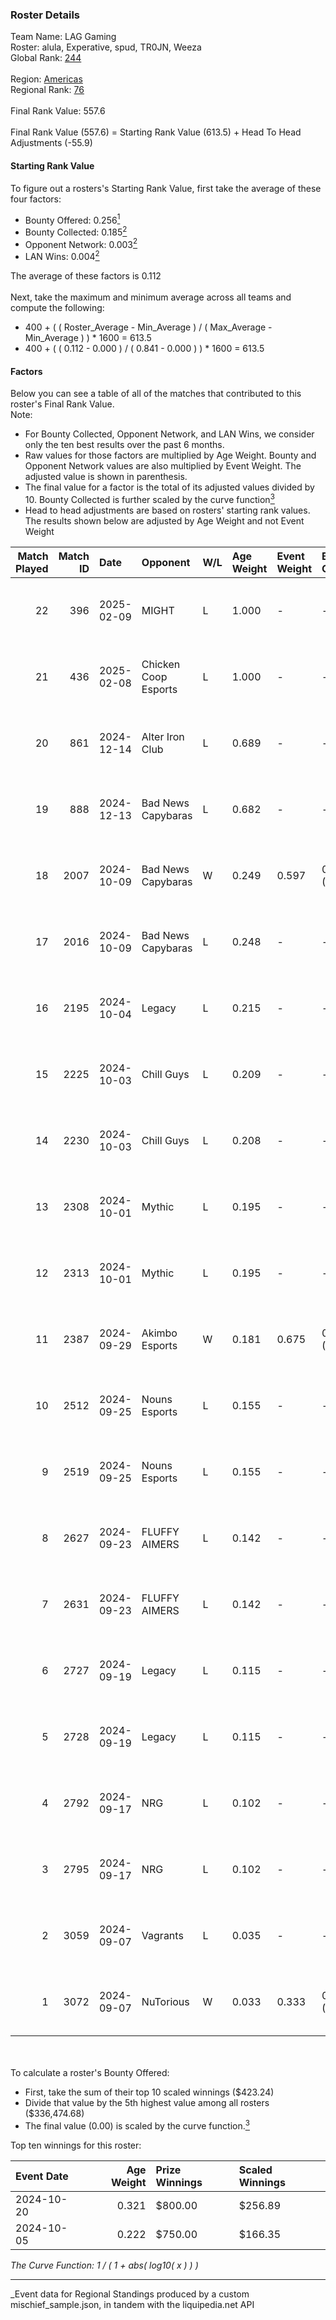 ### Roster Details<br />
Team Name: LAG Gaming<br />
Roster: alula, Experative, spud, TR0JN, Weeza<br />
Global Rank: [244](../../standings_global_2025_03_01.md)<br />
<br />
Region: [Americas]( ../../standings_americas_2025_03_01.md)<br />
Regional Rank: [76]( ../../standings_americas_2025_03_01.md)<br />
<br />
Final Rank Value:  557.6<br />
<br />
Final Rank Value (557.6) = Starting Rank Value (613.5) + Head To Head Adjustments (-55.9)<br />

#### Starting Rank Value<br />
To figure out a rosters's Starting Rank Value, first take the average of these four factors:<br />
- Bounty Offered: 0.256[<sup>1</sup>](#table2)
- Bounty Collected: 0.185[<sup>2</sup>](#table1)
- Opponent Network: 0.003[<sup>2</sup>](#table1)
- LAN Wins: 0.004[<sup>2</sup>](#table1)

The average of these factors is 0.112<br />
<br />
Next, take the maximum and minimum average across all teams and compute the following:<br />
- 400 + ( ( Roster_Average - Min_Average ) / ( Max_Average - Min_Average ) ) * 1600 = 613.5
- 400 + ( ( 0.112 - 0.000 ) / ( 0.841 - 0.000 ) ) * 1600 = 613.5


#### Factors<br />
Below you can see a table of all of the matches that contributed to this roster's Final Rank Value.<br />
Note:<br />

- For Bounty Collected, Opponent Network, and LAN Wins, we consider only the ten best results over the past 6 months.
- Raw values for those factors are multiplied by Age Weight. Bounty and Opponent Network values are also multiplied by Event Weight. The adjusted value is shown in parenthesis.
- The final value for a factor is the total of its adjusted values divided by 10. Bounty Collected is further scaled by the curve function[<sup>3</sup>](#curveFunction)
- Head to head adjustments are based on rosters' starting rank values. The results shown below are adjusted by Age Weight and not Event Weight
<span id="table1"></span><br />


| Match Played | Match ID | Date       | Opponent             | W/L | Age Weight | Event Weight | Bounty Collected | Opponent Network | LAN Wins  | H2H Adj. | Roster                                  |
| -: | -: | :- | :- | :- | :- | :- | :- | :- | :- | -: | :- |
|           22 |      396 | 2025-02-09 | MIGHT                | L   | 1.000      | -            | -                | -                | -         |    -9.25 | alula, Experative, spud, TR0JN, Weeza   |
|           21 |      436 | 2025-02-08 | Chicken Coop Esports | L   | 1.000      | -            | -                | -                | -         |   -13.44 | alula, Experative, spud, TR0JN, Weeza   |
|           20 |      861 | 2024-12-14 | Alter Iron Club      | L   | 0.689      | -            | -                | -                | -         |    -7.55 | Experative, Nyyx, rayxts, TR0JN, Weeza  |
|           19 |      888 | 2024-12-13 | Bad News Capybaras   | L   | 0.682      | -            | -                | -                | -         |    -8.56 | Experative, nicx, rayxts, TR0JN, Weeza  |
|           18 |     2007 | 2024-10-09 | Bad News Capybaras   | W   | 0.249      | 0.597        | 0.001 (0.000)    | 0.148 (0.022)    | 0 (0.000) |     4.67 | Experative, nicx, rayxts, TR0JN, Weeza  |
|           17 |     2016 | 2024-10-09 | Bad News Capybaras   | L   | 0.248      | -            | -                | -                | -         |    -3.21 | Experative, nicx, rayxts, TR0JN, Weeza  |
|           16 |     2195 | 2024-10-04 | Legacy               | L   | 0.215      | -            | -                | -                | -         |    -0.62 | Experative, nicx, rayxts, TR0JN, Weeza  |
|           15 |     2225 | 2024-10-03 | Chill Guys           | L   | 0.209      | -            | -                | -                | -         |    -2.88 | Experative, nicx, rayxts, TR0JN, Weeza  |
|           14 |     2230 | 2024-10-03 | Chill Guys           | L   | 0.208      | -            | -                | -                | -         |    -2.93 | Experative, nicx, rayxts, TR0JN, Weeza  |
|           13 |     2308 | 2024-10-01 | Mythic               | L   | 0.195      | -            | -                | -                | -         |    -3.99 | Experative, nicx, rayxts, TR0JN, Weeza  |
|           12 |     2313 | 2024-10-01 | Mythic               | L   | 0.195      | -            | -                | -                | -         |    -4.05 | Experative, nicx, rayxts, TR0JN, Weeza  |
|           11 |     2387 | 2024-09-29 | Akimbo Esports       | W   | 0.181      | 0.675        | 0.003 (0.000)    | 0.090 (0.011)    | 0 (0.000) |     3.02 | Experative, nicx, rayxts, TR0JN, Weeza  |
|           10 |     2512 | 2024-09-25 | Nouns Esports        | L   | 0.155      | -            | -                | -                | -         |    -1.62 | Experative, nicx, rayxts, TR0JN, Weeza  |
|            9 |     2519 | 2024-09-25 | Nouns Esports        | L   | 0.155      | -            | -                | -                | -         |    -1.64 | Experative, nicx, rayxts, TR0JN, Weeza  |
|            8 |     2627 | 2024-09-23 | FLUFFY AIMERS        | L   | 0.142      | -            | -                | -                | -         |    -1.17 | Experative, nicx, rayxts, TR0JN, Weeza  |
|            7 |     2631 | 2024-09-23 | FLUFFY AIMERS        | L   | 0.142      | -            | -                | -                | -         |    -1.18 | Experative, nicx, rayxts, TR0JN, Weeza  |
|            6 |     2727 | 2024-09-19 | Legacy               | L   | 0.115      | -            | -                | -                | -         |    -0.39 | Experative, nicx, rayxts, TR0JN, Weeza  |
|            5 |     2728 | 2024-09-19 | Legacy               | L   | 0.115      | -            | -                | -                | -         |    -0.39 | Experative, nicx, rayxts, TR0JN, Weeza  |
|            4 |     2792 | 2024-09-17 | NRG                  | L   | 0.102      | -            | -                | -                | -         |    -0.25 | Experative, nicx, rayxts, TR0JN, Weeza  |
|            3 |     2795 | 2024-09-17 | NRG                  | L   | 0.102      | -            | -                | -                | -         |    -0.25 | Experative, nicx, rayxts, TR0JN, Weeza  |
|            2 |     3059 | 2024-09-07 | Vagrants             | L   | 0.035      | -            | -                | -                | -         |    -0.48 | Experative, nicx, ogwizard, spud, Weeza |
|            1 |     3072 | 2024-09-07 | NuTorious            | W   | 0.033      | 0.333        | 0.000 (0.000)    | 0.000 (0.000)    | 1 (0.033) |     0.24 | Experative, nicx, ogwizard, spud, Weeza |

<br />
<span id="table2"></span><br />
To calculate a roster's Bounty Offered:<br />

- First, take the sum of their top 10 scaled winnings ($423.24)
- Divide that value by the 5th highest value among all rosters ($336,474.68)
- The final value (0.00) is scaled by the curve function.[<sup>3</sup>](#curveFunction)

Top ten winnings for this roster:<br />

| Event Date | Age Weight | Prize Winnings | Scaled Winnings |
| :- | -: | :- | :- |
| 2024-10-20 |      0.321 | $800.00        | $256.89         |
| 2024-10-05 |      0.222 | $750.00        | $166.35         |


<span id="curveFunction"></span>_The Curve Function: 1 / ( 1 + abs( log10( x ) ) )_<br />

---
_Event data for Regional Standings produced by a custom mischief_sample.json, in tandem with the liquipedia.net API<br />
